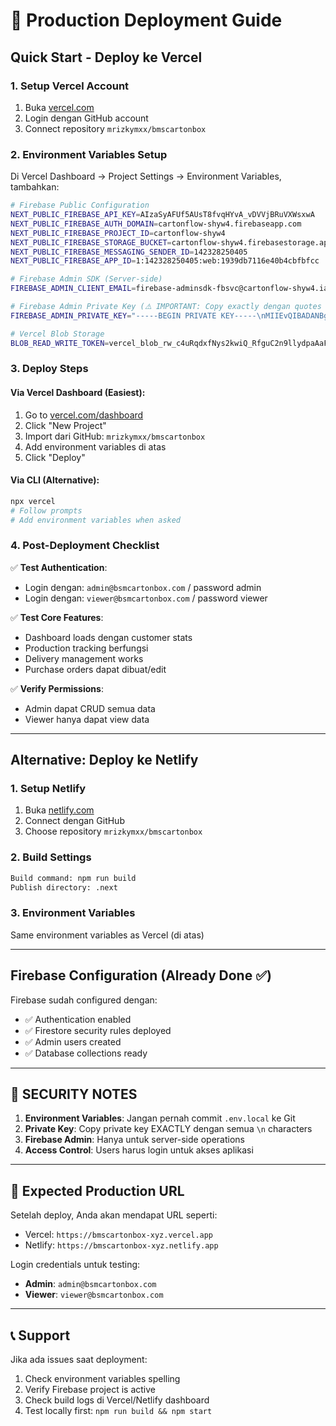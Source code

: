 # 🚀 Production Deployment Guide

## Quick Start - Deploy ke Vercel

### 1. **Setup Vercel Account**
1. Buka [vercel.com](https://vercel.com)
2. Login dengan GitHub account
3. Connect repository `mrizkymxx/bmscartonbox`

### 2. **Environment Variables Setup**
Di Vercel Dashboard → Project Settings → Environment Variables, tambahkan:

```bash
# Firebase Public Configuration
NEXT_PUBLIC_FIREBASE_API_KEY=AIzaSyAFUf5AUsT8fvqHYvA_vDVVjBRuVXWsxwA
NEXT_PUBLIC_FIREBASE_AUTH_DOMAIN=cartonflow-shyw4.firebaseapp.com  
NEXT_PUBLIC_FIREBASE_PROJECT_ID=cartonflow-shyw4
NEXT_PUBLIC_FIREBASE_STORAGE_BUCKET=cartonflow-shyw4.firebasestorage.app
NEXT_PUBLIC_FIREBASE_MESSAGING_SENDER_ID=142328250405
NEXT_PUBLIC_FIREBASE_APP_ID=1:142328250405:web:1939db7116e40b4cbfbfcc

# Firebase Admin SDK (Server-side)
FIREBASE_ADMIN_CLIENT_EMAIL=firebase-adminsdk-fbsvc@cartonflow-shyw4.iam.gserviceaccount.com

# Firebase Admin Private Key (⚠️ IMPORTANT: Copy exactly dengan quotes dan escape characters)
FIREBASE_ADMIN_PRIVATE_KEY="-----BEGIN PRIVATE KEY-----\nMIIEvQIBADANBgkqhkiG9w0BAQEFAASCBKcwggSjAgEAAoIBAQDcluJX8ZnqBJSB\ngXG95zyOgq7tPvSRYm6hV3up+yCW01qqdZ717aIdflNoDopkbrz7ahv9YO4HpDE2\njRUeIxtqP96ZFZns8GyE6YLzjd5FusKcEfRt1c+xtNOcBkcVbmMSWh1iAcJbIu1i\n87Gt2DY709VEVlJzXyyHuTSXuK6MUtvIb8jsg/eEAqnM9cu5S/ymnxLqEXdPpdo4\nVVNhUDndid1Rcn6lW1V+DG2zmIPKmvj6FBfrkIPtnTMg/BwS01QLDp6q6eGqSwCK\nTZwyFNJePCU9NzwpipVlUv9MLEPiGKvAxj+dqhqZ38GD9YSRMv0bMJCU9kj7WTxQ\nurKNmnIDAgMBAAECggEAaE6KofYzBwb6aBCbBabJqkOeTr31rKeEU5OH/NUsUFWJ\nqk/rBjRDc7nP28UAaMQ6ZZIDwTjr5T4dLUPiJ/mG1aN08SNXQURgtCqtCtjbMVLC\nAkW1NJilWMz+QOlxBG/JthxZh4X4btrhsGg2bNNvtbORxXoiC78F0fngJhwkoWIN\nvSV+JHP02AjjuxYv7RG8sxnp1EgwNxgRYZWRBp9O3KIdcQCDwdAxX9NFBjlyVW5y\nB/5GGPXDsLTkxebv5RhOsb2syvzGQgZGeEDmnI81vSNh/omgZSnHZDw1aMOTiKUI\nfDWN3zSmma860hzCWi9KwZMehxH7ua6gqj4S4EdzQQKBgQD8E66Iax9KYn1SXB1q\nfS3f2P8XdYXF+InFgw9eiU4LM1/igCNeVfCU6kbfe7y09ZNTsaEwlha/E0GB4eB1\nGBy4ljv7Tsda44MDaZvsRJwi++HAMIrqtfMTYPE62q6KzqB3bCs+KOqAqebGHqIX\neG0gIKDuazDScZpCi9UHGsbwwwKBgQDgBcAwJS9IrL9dGYU0iY25CcJKSXxcUCGM\nvtTeUajLtmLYz5EAFParR9QSNMgdEmB5mZ4YRgAE5UH33K+1kVk1IfzzMhc1Agxp\n3ozpNXIXKI0EJWe3ZX01fyMyybvXmR4LVoz0CtotmPh4RK/CE6RHdl4d81xvpas+\n8DtOErZlwQKBgCwKXEHlRVA/qNmM0m7ac/tZ9CdrFvYhmCBz52mC36nBTg1KieNf\nbGr4C23cNnn/NcA3lovgjRTRDm7cwdRzZAEz7kLX3qiYezlLaDx9ODI8g5KKaJrd\nMxy9oSfBMSF7PDnhIiT4DRBxnqoajANBvP8R9EvzWlJKGsNpnsxg90T1AoGAU8xy\n5s+SD2pnLukz9cIanIP1BJrWhSWIV0CvGfaL4J/5+8YxJEmzN8DnqGPME2vjYLlA\n9S2CJlKnyZLou0+CgiiTmVk8axy4DgYsybOvWNBXZ5yiXmz9WDyVqxLhTDW/klgu\n478HfBUDpOF0qXF1ezHg5O06v5zGIQX1+S9wwUECgYEAk76AO8cXr1oA3YLR8RRI\nahgPPx7aqKPwHOeRzpHxcoGgH5z0hwLmIAdst6+tW/54cvGXReIPlhuKpNZbyfOC\nzwq9+5r4ECZSDowygDgXWJfJ4qm5xZuAiOZsSdRzcoylJQbJZ9ASFNitzAsCFoNt\nYJRpMDjOSNpsvDwpBDUkboI=\n-----END PRIVATE KEY-----\n"

# Vercel Blob Storage
BLOB_READ_WRITE_TOKEN=vercel_blob_rw_c4uRqdxfNys2kwiQ_RfguC2n9llydpaAaFEn0FJkcl1osEb
```

### 3. **Deploy Steps**

#### Via Vercel Dashboard (Easiest):
1. Go to [vercel.com/dashboard](https://vercel.com/dashboard)
2. Click "New Project"
3. Import dari GitHub: `mrizkymxx/bmscartonbox`
4. Add environment variables di atas
5. Click "Deploy"

#### Via CLI (Alternative):
```bash
npx vercel
# Follow prompts
# Add environment variables when asked
```

### 4. **Post-Deployment Checklist**

✅ **Test Authentication**:
- Login dengan: `admin@bsmcartonbox.com` / password admin
- Login dengan: `viewer@bsmcartonbox.com` / password viewer

✅ **Test Core Features**:
- Dashboard loads dengan customer stats
- Production tracking berfungsi
- Delivery management works
- Purchase orders dapat dibuat/edit

✅ **Verify Permissions**:
- Admin dapat CRUD semua data
- Viewer hanya dapat view data

---

## Alternative: Deploy ke Netlify

### 1. **Setup Netlify**
1. Buka [netlify.com](https://netlify.com)
2. Connect dengan GitHub
3. Choose repository `mrizkymxx/bmscartonbox`

### 2. **Build Settings**
```bash
Build command: npm run build
Publish directory: .next
```

### 3. **Environment Variables**
Same environment variables as Vercel (di atas)

---

## Firebase Configuration (Already Done ✅)

Firebase sudah configured dengan:
- ✅ Authentication enabled
- ✅ Firestore security rules deployed  
- ✅ Admin users created
- ✅ Database collections ready

---

## 🚨 **SECURITY NOTES**

1. **Environment Variables**: Jangan pernah commit `.env.local` ke Git
2. **Private Key**: Copy private key EXACTLY dengan semua `\n` characters
3. **Firebase Admin**: Hanya untuk server-side operations
4. **Access Control**: Users harus login untuk akses aplikasi

---

## 🎯 **Expected Production URL**

Setelah deploy, Anda akan mendapat URL seperti:
- Vercel: `https://bmscartonbox-xyz.vercel.app`
- Netlify: `https://bmscartonbox-xyz.netlify.app`

Login credentials untuk testing:
- **Admin**: `admin@bsmcartonbox.com`
- **Viewer**: `viewer@bsmcartonbox.com`

---

## 📞 **Support**

Jika ada issues saat deployment:
1. Check environment variables spelling
2. Verify Firebase project is active
3. Check build logs di Vercel/Netlify dashboard
4. Test locally first: `npm run build && npm start`